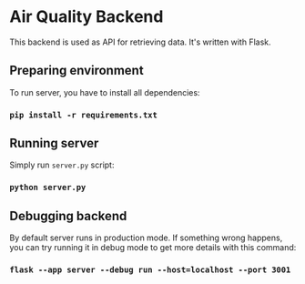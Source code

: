 # Air Quality Backend

This backend is used as API for retrieving data. It's written with Flask.

## Preparing environment
To run server, you have to install all dependencies:
### `pip install -r requirements.txt`


## Running server
Simply run `server.py` script:
### `python server.py`


## Debugging backend
By default server runs in production mode. If something wrong happens, you can try running it in debug mode to get more details with this command:
### `flask --app server --debug run --host=localhost --port 3001`
